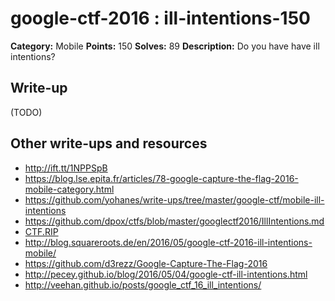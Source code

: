 # google-ctf-2016 : ill-intentions-150

**Category:** Mobile
**Points:** 150
**Solves:** 89
**Description:**
Do you have have ill intentions?


## Write-up

(TODO)

## Other write-ups and resources

* <http://ift.tt/1NPPSpB>
* <https://blog.lse.epita.fr/articles/78-google-capture-the-flag-2016-mobile-category.html>
* https://github.com/yohanes/write-ups/tree/master/google-ctf/mobile-ill-intentions
* https://github.com/dpox/ctfs/blob/master/googlectf2016/IllIntentions.md
* [CTF.RIP](https://ctf.rip/googlectf-2016-ill-intentions-mobile-challenge/)
* http://blog.squareroots.de/en/2016/05/google-ctf-2016-ill-intentions-mobile/
* https://github.com/d3rezz/Google-Capture-The-Flag-2016
* http://pecey.github.io/blog/2016/05/04/google-ctf-ill-intentions.html
* http://veehan.github.io/posts/google_ctf_16_ill_intentions/
